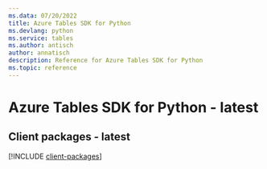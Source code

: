```yaml
---
ms.data: 07/20/2022
title: Azure Tables SDK for Python
ms.devlang: python
ms.service: tables
ms.author: antisch
author: annatisch
description: Reference for Azure Tables SDK for Python
ms.topic: reference
---
```

# Azure Tables SDK for Python - latest

## Client packages - latest
[!INCLUDE [client-packages](tables-client-index.md)]
